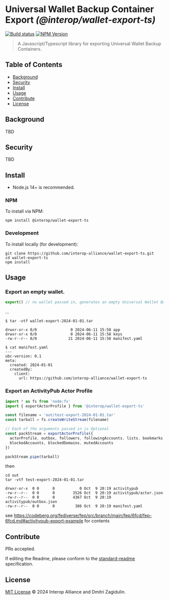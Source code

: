 # Universal Wallet Backup Container Export _(@interop/wallet-export-ts)_

[![Build status](https://img.shields.io/github/actions/workflow/status/interop-alliance/wallet-export-ts/main.yml?branch=main)](https://github.com/interop-alliance/wallet-export-ts/actions?query=workflow%3A%22Node.js+CI%22)
[![NPM Version](https://img.shields.io/npm/v/@interop/wallet-export-ts.svg)](https://npm.im/@interop/wallet-export-ts)

> A Javascript/Typescript library for exporting Universal Wallet Backup Containers.

## Table of Contents

- [Background](#background)
- [Security](#security)
- [Install](#install)
- [Usage](#usage)
- [Contribute](#contribute)
- [License](#license)

## Background

TBD

## Security

TBD

## Install

- Node.js 14+ is recommended.

### NPM

To install via NPM:

```
npm install @interop/wallet-export-ts
```

### Development

To install locally (for development):

```
git clone https://github.com/interop-alliance/wallet-export-ts.git
cd wallet-export-ts
npm install
```

## Usage

### Export an empty wallet.

```ts
export() // no wallet passed in, generates an empty Universal Wallet Backup TAR file
```

...

```
$ tar -vtf wallet-export-2024-01-01.tar

drwxr-xr-x 0/0               0 2024-06-11 15:58 app
drwxr-xr-x 0/0               0 2024-06-11 15:58 keys
-rw-r--r-- 0/0              21 2024-06-11 15:58 manifest.yaml

$ cat manifest.yaml
---
ubc-version: 0.1
meta:
  created: 2024-01-01
  createdBy:
    client:
      url: https://github.com/interop-alliance/wallet-export-ts
```

### Export an ActivityPub Actor Profile

```js
import * as fs from 'node:fs'
import { exportActorProfile } from '@interop/wallet-export-ts'

const filename = 'out/test-export-2024-01-01.tar'
const tarball = fs.createWriteStream(filename)

// Each of the arguments passed in is Optional
const packStream = exportActorProfile({
  actorProfile, outbox, followers, followingAccounts, lists, bookmarks, likes,
  blockedAccounts, blockedDomains, mutedAccounts
})

packStream.pipe(tarball)
```

then

```
cd out
tar -vtf test-export-2024-01-01.tar
 
drwxr-xr-x  0 0      0           0 Oct  9 20:19 activitypub
-rw-r--r--  0 0      0        3526 Oct  9 20:19 activitypub/actor.json
-rw-r--r--  0 0      0        4367 Oct  9 20:19 activitypub/outbox.json
-rw-r--r--  0 0      0         386 Oct  9 20:19 manifest.yaml
```

see https://codeberg.org/fediverse/fep/src/branch/main/fep/6fcd/fep-6fcd.md#activitypub-export-example 
for contents

## Contribute

PRs accepted.

If editing the Readme, please conform to the
[standard-readme](https://github.com/RichardLitt/standard-readme) specification.

## License

[MIT License](LICENSE.md) © 2024 Interop Alliance and Dmitri Zagidulin.
